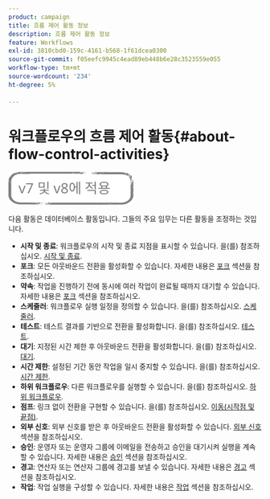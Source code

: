 ```yaml
---
product: campaign
title: 흐름 제어 활동 정보
description: 흐름 제어 활동 정보
feature: Workflows
exl-id: 3810cbd0-159c-4161-b568-1f61dcea0300
source-git-commit: f05eefc9945c4ead89eb448b6e28c3523559e055
workflow-type: tm+mt
source-wordcount: '234'
ht-degree: 5%

---
```


# 워크플로우의 흐름 제어 활동{#about-flow-control-activities}

![](../../assets/common.svg)

다음 활동은 데이터베이스 활동입니다. 그들의 주요 임무는 다른 활동을 조정하는 것입니다.

* **시작 및 종료**: 워크플로우의 시작 및 종료 지점을 표시할 수 있습니다. 을(를) 참조하십시오. [시작 및 종료](start-and-end.md).
* **포크**: 모든 아웃바운드 전환을 활성화할 수 있습니다. 자세한 내용은 [포크](fork.md) 섹션을 참조하십시오.
* **약속**: 작업을 진행하기 전에 동시에 여러 작업이 완료될 때까지 대기할 수 있습니다. 자세한 내용은 [포크](fork.md) 섹션을 참조하십시오.
* **스케줄러**: 워크플로우 실행 일정을 정의할 수 있습니다. 을(를) 참조하십시오. [스케줄러](scheduler.md).
* **테스트**: 테스트 결과를 기반으로 전환을 활성화합니다. 을(를) 참조하십시오. [테스트](test.md).
* **대기**: 지정된 시간 제한 후 아웃바운드 전환을 활성화합니다. 을(를) 참조하십시오. [대기](wait.md).
* **시간 제한**: 설정된 기간 동안 작업을 일시 중지할 수 있습니다. 을(를) 참조하십시오. [시간 제한](time-constraint.md).
* **하위 워크플로우**: 다른 워크플로우를 실행할 수 있습니다. 을(를) 참조하십시오. [하위 워크플로우](sub-workflow.md).
* **점프**: 링크 없이 전환을 구현할 수 있습니다. 을(를) 참조하십시오. [이동(시작점 및 끝점)](jump--start-point-and-end-point-.md).
* **외부 신호**: 외부 신호를 받은 후 아웃바운드 전환을 활성화할 수 있습니다. [외부 신호](external-signal.md) 섹션을 참조하십시오.
* **승인**: 운영자 또는 운영자 그룹에 이메일을 전송하고 승인을 대기시켜 실행을 계속할 수 있습니다. 자세한 내용은 [승인](approval.md) 섹션을 참조하십시오.
* **경고**: 연산자 또는 연산자 그룹에 경고를 보낼 수 있습니다. 자세한 내용은 [경고](alert.md) 섹션을 참조하십시오.
* **작업**: 작업 실행을 구성할 수 있습니다. 자세한 내용은 [작업](task.md) 섹션을 참조하십시오.
